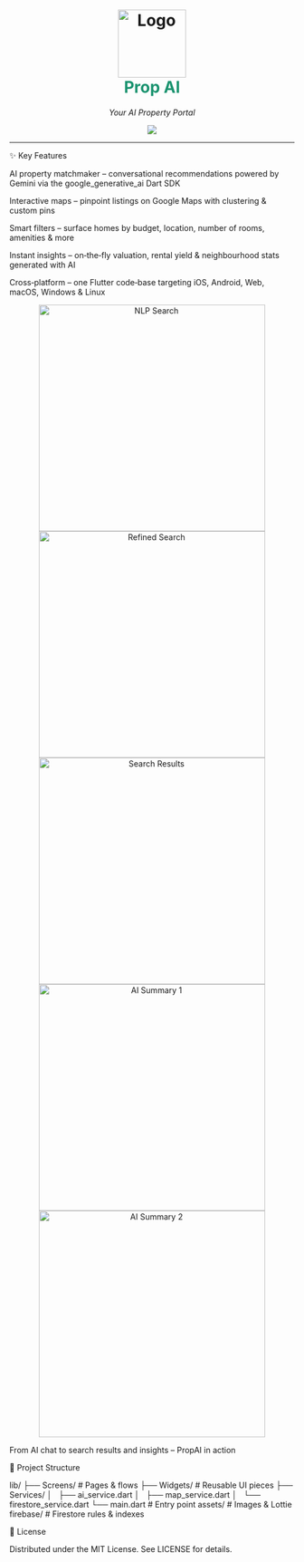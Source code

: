 <h1 align="center">
  <img src="assets/wizard.png" alt="Logo" width="120"/>
  <br/>
  <span style="color:#1A936F">Prop&nbsp;AI</span>
</h1>

<p align="center">
  <i>Your AI Property Portal</i>
</p>

<p align="center">
  <a href="https://sheikh-ai.com" target="_blank"><img src="https://img.shields.io/badge/live-website-1A936F?style=for-the-badge"></a>
</p>

---
✨ Key Features

AI property matchmaker – conversational recommendations powered by Gemini via the google_generative_ai Dart SDK

Interactive maps – pinpoint listings on Google Maps with clustering & custom pins

Smart filters – surface homes by budget, location, number of rooms, amenities & more

Instant insights – on‑the‑fly valuation, rental yield & neighbourhood stats generated with AI

Cross‑platform – one Flutter code‑base targeting iOS, Android, Web, macOS, Windows & Linux

<p align="center"> 
  <img src="docs/nlp_search.jpg" width="400" alt="NLP Search">
  <img src="docs/search.jpg" width="400" alt="Refined Search"> 
  <img src="docs/results.jpg" width="400" alt="Search Results">
  <img src="docs/summary_1.jpg" width="400" alt="AI Summary 1"> 
  <img src="docs/summary_2.jpg" width="400" alt="AI Summary 2"> </p>
From AI chat to search results and insights – PropAI in action



🧩 Project Structure

lib/
├── Screens/        # Pages & flows
├── Widgets/        # Reusable UI pieces
├── Services/
│   ├── ai_service.dart
│   ├── map_service.dart
│   └── firestore_service.dart
└── main.dart       # Entry point
assets/             # Images & Lottie
firebase/           # Firestore rules & indexes



📝 License

Distributed under the MIT License. See LICENSE for details.

